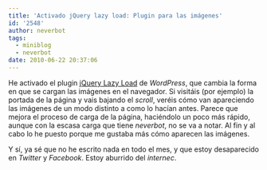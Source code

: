 ```yaml
---
title: 'Activado jQuery lazy load: Plugin para las imágenes'
id: '2548'
author: neverbot
tags:
  - miniblog
  - neverbot
date: 2010-06-22 20:37:06
---
```


He activado el plugin [jQuery Lazy Load](http://wordpress.org/extend/plugins/jquery-image-lazy-loading/) de _WordPress_, que cambia la forma en que se cargan las imágenes en el navegador. Si visitáis (por ejemplo) la portada de la página y vais bajando el _scroll_, veréis cómo van apareciendo las imágenes de un modo distinto a como lo hacían antes. Parece que mejora el proceso de carga de la página, haciéndolo un poco más rápido, aunque con la escasa carga que tiene _neverbot_, no se va a notar. Al fin y al cabo lo he puesto porque me gustaba más cómo aparecen las imágenes.

Y sí, ya sé que no he escrito nada en todo el mes, y que estoy desaparecido en _Twitter_ y _Facebook_. Estoy aburrido del _internec_.